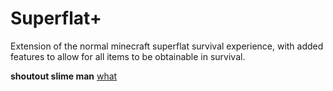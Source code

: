 # Superflat+

Extension of the normal minecraft superflat survival experience, with added features to allow for
all items to be obtainable in survival.

**shoutout slime man** [what](https://www.youtube.com/@ryanthescion)
